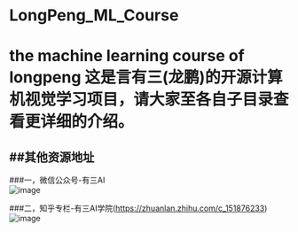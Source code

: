 # LongPeng_ML_Course
the machine learning course of longpeng
这是言有三(龙鹏)的开源计算机视觉学习项目，请大家至各自子目录查看更详细的介绍。
=====

##其他资源地址
-------

###一，微信公众号-有三AI<br>
![image](https://github.com/longpeng2008/LongPeng_ML_Course/blob/master/images/wechat.jpg)

###二，知乎专栏-有三AI学院(https://zhuanlan.zhihu.com/c_151876233)<br>
![image](https://github.com/longpeng2008/LongPeng_ML_Course/blob/master/images/zhihu.png)

